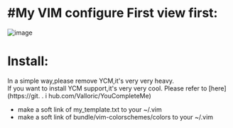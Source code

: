 #My VIM configure
First view first:
================
![image](https://raw.githubusercontent.com/jeehou/my_vim_cfg/master/screenshot/vim.jpg)

Install:
=======
In a simple way,please remove YCM,it's very very heavy.  
If you want to install YCM support,it's very very cool. Please refer to [here](https://git.  . i   hub.com/Valloric/YouCompleteMe)
  
 * make a soft link of my_template.txt to your ~/.vim 
 * make a soft link of bundle/vim-colorschemes/colors to your ~/.vim

